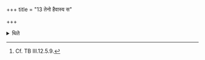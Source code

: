 +++
title = "13 तेनो हैवास्य स"

+++

<details><summary>थिते</summary>

13. By means of it that desire of him (the sacrificer) is fulfilled.[^1]  

[^1]: Cf. TB III.12.5.9. 
</details>
